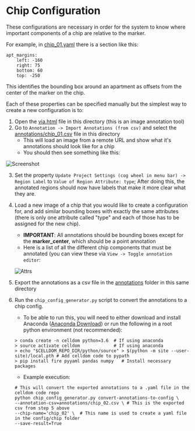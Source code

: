 # Chip Configuration

These configurations are necessary in order for the system to know where important components of a
chip are relative to the marker.

For example, in [chip_01.yaml](chip_01.yaml) there is a section like this:

```
apt_margins:
    left: -160
    right: 75
    bottom: 60
    top: -250
```

This identifies the bounding box around an apartment as offsets from the center of the marker on the chip.

Each of these properties can be specified manually but the simplest way to create a new configuration is to:

1. Open the [via.html](via.html) file in this directory (this is an image annotation tool)
2. Go to ```Annotation -> Import Annotations (from csv)``` and select the [annotations/chip_01.csv](annotations/chip_01.csv)
 file in this directory
    - This will load an image from a remote URL and show what it's annotations should look like for a chip
    - You should then see something like this:
   
![Screenshot](https://drive.google.com/uc?export=download&id=1djr3Wx0nQCWFbzGwZV_436rP59S1Ek8u)
    
3. Set the property  ```Update Project Settings (cog wheel in menu bar) -> Region Label``` to ```Value of Region
Attribute: type```; After doing this, the annotated regions should now have labels that make it more
clear what they are.
4. Load a new image of a chip that you would like to create a configuration for, and add similar bounding boxes with
exactly the same attributes (there is only one attribute called "type" and each of those has to be assigned for the
new chip).
    - **IMPORTANT**: All annotations should be bounding boxes except for the **marker_center**,
    which should be a point annotation
    - Here is a list of all the different chip components that must be annotated (you can view these via ```View -> Toggle annotation editor```:
    
    ![Attrs](https://drive.google.com/uc?export=download&id=1zrBSiqE30n2jvkYs2vXIr8KYrTGcecmc)
    
5. Export the annotations as a csv file in the [annotations](annotations) folder in this same directory
6. Run the ```chip_config_generator.py``` script to convert the annotations to a chip config.
    - To be able to run this, you will need to either download and install Anaconda
        ([Anaconda Download](https://www.anaconda.com/download/#macos)) or run the following in a root python
          environment (not recommended):

    ```
    > conda create -n celldom python=3.6  # If using anaconda
    > source activate celldom             # If using anaconda
    > echo "$CELLDOM_REPO_DIR/python/source" > $(python -m site --user-site)/local.pth # Add celldom code to pypath
    > pip install fire pyyaml pandas numpy   # Install necessary packages
    ```

    - Example execution:

    ```
    # This will convert the exported annotations to a .yaml file in the celldom code repo
    python chip_config_generator.py convert-annotations-to-config \
    --annotation-csv=annotations/chip_02.csv \ # This is the exported csv from step 5 above
    --chip-name='chip_02' \  # This name is used to create a yaml file in the config/chip folder
    --save-result=True
    ```

